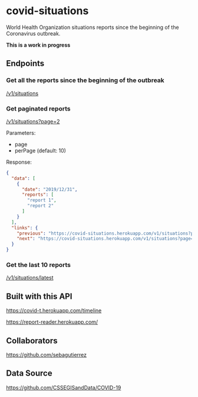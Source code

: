 # covid-situations
World Health Organization situations reports since the beginning of the Coronavirus outbreak.

**This is a work in progress**

## Endpoints

### Get all the reports since the beginning of the outbreak
[/v1/situations](https://covid-situations.herokuapp.com/v1/situations)

### Get paginated reports
[/v1/situations?page=2](https://covid-situations.herokuapp.com/v1/situations?page=2)

Parameters:
  - page
  - perPage (default: 10)
  
Response:
```json
{
  "data": [
    {
      "date": "2019/12/31",
      "reports": [
        "report 1",
        "report 2"
      ]
    }
  ],
  "links": {
    "previous": "https://covid-situations.herokuapp.com/v1/situations?page=1",
    "next": "https://covid-situations.herokuapp.com/v1/situations?page=3"
  }
}
```

### Get the last 10 reports
[/v1/situations/latest](https://covid-situations.herokuapp.com/v1/situations/latest)

## Built with this API
https://covid-t.herokuapp.com/timeline

https://report-reader.herokuapp.com/

## Collaborators
https://github.com/sebagutierrez

## Data Source
https://github.com/CSSEGISandData/COVID-19
